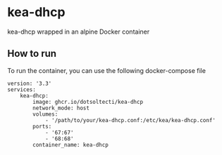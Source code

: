 # kea-dhcp
kea-dhcp wrapped in an alpine Docker container

## How to run
To run the container, you can use the following docker-compose file

```
version: '3.3'
services:
    kea-dhcp:
        image: ghcr.io/dotsoltecti/kea-dhcp      
        network_mode: host
        volumes:
            - '/path/to/your/kea-dhcp.conf:/etc/kea/kea-dhcp.conf'
        ports:
            - '67:67'
            - '68:68'
        container_name: kea-dhcp
```
